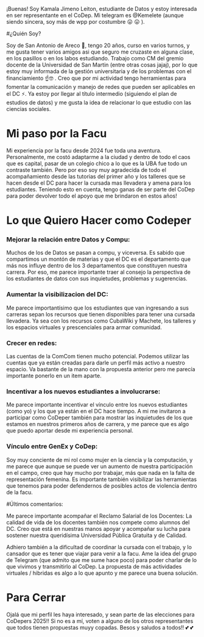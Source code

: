 ¡Buenas!
Soy Kamala Jimeno Leiton, estudiante de Datos y estoy interesada en ser representante en el CoDep. Mi telegram es @Kemelete (aunque siendo sincera, soy más de wpp por costumbre 😛 😛 ).

#¿Quién Soy?

Soy de San Antonio de Areco 🌱, tengo 20 años, curso en varios turnos, y me gusta tener varios amigos asi que seguro me cruzaste en alguna clase, en los pasillos o en los labos estudiando. Trabajo como CM del gremio docente de la Universidad de San Martin (entre otras cosas jajaj), por lo que estoy muy informada de la gestión universitaria y de los problemas con el financiamiento ☝🤓 . Creo que por mi actividad tengo herramientas para fomentar la comunicación y manejo de redes que pueden ser aplicables en el DC ⚡. Ya estoy por llegar al título intermedio (siguiendo el plan de estudios de datos) y me gusta la idea de relacionar lo que estudio con las ciencias sociales.

# Mi paso por la Facu

Mi experiencia por la facu desde 2024 fue toda una aventura. Personalmente, me costó adaptarme a la ciudad y dentro de todo el caos que es capital, pasar de un colegio chico a lo que es la UBA fue todo un contraste también. Pero por eso soy muy agradecida de todo el acompañamiento desde las tutorias del primer año y los talleres que se hacen desde el DC para hacer la cursada mas llevadera y amena para los estudiantes. Teniendo esto en cuenta, tengo ganas de ser parte del CoDep para poder devolver todo el apoyo que me brindaron en estos años!

# Lo que Quiero Hacer como Codeper

### Mejorar la relación entre Datos y Compu:
  Muchos de los de Datos se pasan a compu, y viceversa. Es sabido que compartimos un montón de materias y que el DC es el departamento que más nos influye dentro de los 3 departamentos que constituyen nuestra carrera. Por eso, me parece importante traer al consejo la perspectiva de los estudiantes de datos con sus inquietudes, problemas y sugerencias.

### Aumentar la visibilizacion del DC:
  Me parece importantísimo que los estudiantes que van ingresando a sus carreras sepan los recursos que tienen disponibles para tener una cursada llevadera. Ya sea con los recursos como CubaWiki y Machete, los talleres y los espacios virtuales y prescenciales para armar comunidad.

### Crecer en redes:

  Las cuentas de la ComCom tienen mucho potencial. Podemos utilizar las cuentas que ya están creadas para darle un perfil más activo a nuestro espacio. Va bastante de la mano con la propuesta anterior pero me parecía importante ponerlo en un item aparte.

### Incentivar a los nuevos estudiantes a involucrarse:

  Me parece importante incentivar el vínculo entre los nuevos estudiantes (como yo) y los que ya están en el DC hace tiempo. A mi me invitaron a participar como CoDeper también para mostrar las inquietudes de los que estamos en nuestros primeros años de carrera, y me parece que es algo que puedo aportar desde mi experiencia personal.

### Vínculo entre GenEx y CoDep:

  Soy muy conciente de mi rol como mujer en la ciencia y la computación, y me parece que aunque se puede ver un aumento de nuestra participación en el campo, creo que hay mucho por trabajar, más que nada en la falta de representación femenina. Es importante también visibilizar las herramientas que tenemos para poder defendernos de posibles actos de violencia dentro de la facu.

#Últimos comentarios:

  Me parece importante acompañar el Reclamo Salarial de los Docentes: La calidad de vida de los docentes también nos compete como alumnos del DC.
  Creo que está en nuestras manos apoyar y acompañar su lucha para sostener nuestra queridísima Universidad Pública Gratuita y de Calidad.

  Adhiero también a la dificultad de coordinar la cursada con el trabajo, y lo cansador que es tener que viajar para venir a la facu. Ame la idea del grupo de Telegram (que admito que me sume hace poco) para poder charlar de lo que vivimos y transmitirlo al CoDep. La propuesta de más actividades virtuales / hibridas es algo a lo que apunto y me parece una buena solución.

# Para Cerrar

  Ojalá que mi perfil les haya interesado, y sean parte de las elecciones para CoDepers 2025!! Si no es a mí, voten a alguno de los otros representantes que todos tienen propuestas muyy copadas. Besos y saludos a todos!! 💕 💕

